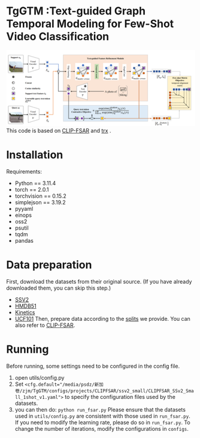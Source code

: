 # TgGTM :Text-guided Graph Temporal Modeling for Few-Shot Video Classification
![GitHub Logo](/overview.png)
This code is based on [CLIP-FSAR](https://github.com/alibaba-mmai-research/CLIP-FSAR) and [trx](https://github.com/tobyperrett/trx)
.
# Installation
Requirements:
* Python == 3.11.4
* torch == 2.0.1
* torchvision == 0.15.2
* simplejson == 3.19.2
*	pyyaml
*	einops
*	oss2
*	psutil
*	tqdm
*	pandas
# Data preparation
First, download the datasets from their original source. (If you have already downloaded them, you can skip this step.)
* [SSV2](https://20bn.com/datasets/something-something)
* [HMDB51](https://serre-lab.clps.brown.edu/resource/hmdb-a-large-human-motion-database/#Downloads)
* [Kinetics](https://github.com/Showmax/kinetics-downloader)
* [UCF101](https://www.crcv.ucf.edu/data/UCF101.php)
Then, prepare data according to the [splits](https://github.com/JiaMingZhong2621/TgGTM/tree/main/splits) we provide. You can also refer to [CLIP-FSAR](https://github.com/alibaba-mmai-research/CLIP-FSAR?tab=readme-ov-file).
# Running
Before running, some settings need to be configured in the config file.
1. open utils/config.py
2. Set `<cfg.default="/media/psdz/新加卷/zjm/TgGTM/configs/projects/CLIPFSAR/ssv2_small/CLIPFSAR_SSv2_Small_1shot_v1.yaml">` to specify the configuration files used by the datasets.
3. you can then do:
   `python run_fsar.py`
Please ensure that the datasets used in `utils/config.py` are consistent with those used in `run_fsar.py`.
If you need to modify the learning rate, please do so in `run_fsar.py`. To change the number of iterations, modify the configurations in `configs`.

